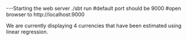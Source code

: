 ---Starting the web server
./sbt run
#default port should be 9000
#open browser to http://localhost:9000

We are currently displaying 4 currencies that have been estimated using linear regression.

